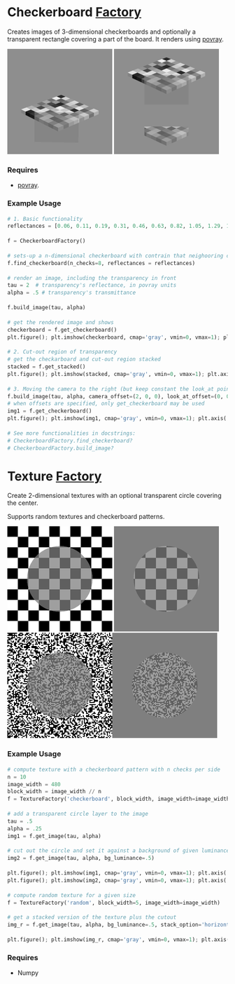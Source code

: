 # Checkerboard [Factory](https://en.wikipedia.org/wiki/Factory_%28object-oriented_programming%29)
Creates images of 3-dimensional checkerboards and optionally a transparent rectangle covering a part of the board. It renders using [povray](http://www.povray.org/).

![checkerboard_full](example_images/checkerboard.png)
![checkerboard_stacked](example_images/stacked.png)

### Requires
- [povray](http://www.povray.org/).

### Example Usage
```python
# 1. Basic functionality
reflectances = [0.06, 0.11, 0.19, 0.31, 0.46, 0.63, 0.82, 1.05, 1.29, 1.50, 1.67, 1.95, 2.22]

f = CheckerboardFactory()

# sets-up a n-dimensional checkerboard with contrain that neighooring checks cannot be equal.
f.find_checkerboard(n_checks=8, reflectances = reflectances)

# render an image, including the transparency in front
tau = 2  # transparency's reflectance, in povray units
alpha = .5 # transparency's transmittance

f.build_image(tau, alpha)

# get the rendered image and shows
checkerboard = f.get_checkerboard()
plt.figure(); plt.imshow(checkerboard, cmap='gray', vmin=0, vmax=1); plt.axis('off'); plt.show()

# 2. Cut-out region of transparency
# get the checkarboard and cut-out region stacked
stacked = f.get_stacked()
plt.figure(); plt.imshow(stacked, cmap='gray', vmin=0, vmax=1); plt.axis('off'); plt.show()

# 3. Moving the camera to the right (but keep constant the look_at point)
f.build_image(tau, alpha, camera_offset=(2, 0, 0), look_at_offset=(0, 0, 0))
# when offsets are specified, only get_checkerboard may be used
img1 = f.get_checkerboard()
plt.figure(); plt.imshow(img1, cmap='gray', vmin=0, vmax=1); plt.axis('off'); plt.show()

# See more functionalities in docstrings:
# CheckerboardFactory.find_checkerboard?
# CheckerboardFactory.build_image?

```

# Texture [Factory](https://en.wikipedia.org/wiki/Factory_%28object-oriented_programming%29)
Create 2-dimensional textures with an optional transparent circle covering the center.

Supports random textures and checkerboard patterns.

![Texture Checkerboard](example_images/texture_checkerboard.png)
![Texture Checkerboard Cutout](example_images/texture_checkerboard_cutout.png)
![Texture Checkerboard Cutout](example_images/texture_random_stacked.png)

### Example Usage
```python
# compute texture with a checkerboard pattern with n checks per side
n = 10
image_width = 480
block_width = image_width // n
f = TextureFactory('checkerboard', block_width, image_width=image_width)

# add a transparent circle layer to the image
tau = .5
alpha = .25
img1 = f.get_image(tau, alpha)

# cut out the circle and set it against a background of given luminance
img2 = f.get_image(tau, alpha, bg_luminance=.5)

plt.figure(); plt.imshow(img1, cmap='gray', vmin=0, vmax=1); plt.axis('off'); plt.show()
plt.figure(); plt.imshow(img2, cmap='gray', vmin=0, vmax=1); plt.axis('off'); plt.show()

# compute random texture for a given size
f = TextureFactory('random', block_width=5, image_width=image_width)

# get a stacked version of the texture plus the cutout
img_r = f.get_image(tau, alpha, bg_luminance=.5, stack_option='horizontal')

plt.figure(); plt.imshow(img_r, cmap='gray', vmin=0, vmax=1); plt.axis('off'); plt.show()
```

### Requires
- Numpy